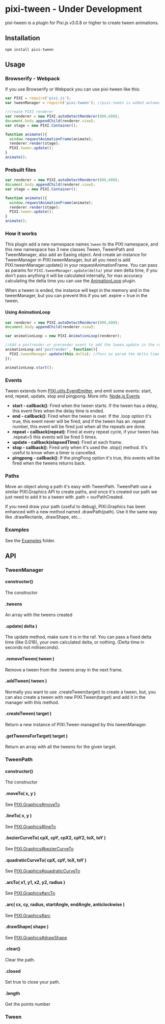 pixi-tween - Under Development
======================

pixi-tween is a plugin for Pixi.js v3.0.8 or higher to create tween animations.

## Installation
```
npm install pixi-tween
```

## Usage
### Browserify - Webpack
If you use Browserify or Webpack you can use pixi-tween like this:

```js
var PIXI = require('pixi.js');
var tweenManager = require('pixi-tween'); //pixi-tween is added automatically to the PIXI namespace

//create PIXI renderer
var renderer = new PIXI.autoDetectRenderer(800,600);
document.body.appendChild(renderer.view);
var stage = new PIXI.Container();

function animate(){
  window.requestAnimationFrame(animate);
  renderer.render(stage);
  PIXI.tween.update();
}
animate();
```

### Prebuilt files

```js
var renderer = new PIXI.autoDetectRenderer(800,600);
document.body.appendChild(renderer.view);
var stage = new PIXI.Container();

function animate(){
  window.requestAnimationFrame(animate);
  renderer.render(stage);
  PIXI.tween.update();
}
animate();
```

### How it works
This plugin add a new namespace names `tween` to the PIXI namespace, and this new namespace has 3 new classes Tween, TweenPath and TweenManager, also add an Easing object. And create an instance for TweenManager in PIXI.tweenManager, but all you need is add PIXI.tweenManager.update() in your requestAnimationFrame. You can pass as params for `PIXI.tweenManager.update(delta)` your own delta time, if you don't pass anything it will be calculated internally, for max accuracy calculating the delta time you can use the [AnimationLoop](https://github.com/Nazariglez/pixi-animationloop/) plugin.

When a tween is ended, the instance will kept in the memory and in the tweenManager, but you can prevent this if you set .expire = true in the tween.

#### Using AnimationLoop
```js
var renderer = new PIXI.autoDetectRenderer(800,600);
document.body.appendChild(renderer.view);

var animationLoop = new PIXI.AnimationLoop(renderer);

//Add a postrender or prerender event to add the tween.update in the raf.
animationLoop.on('postrender', function(){
  PIXI.tweenManager.update(this.delta); //Pass as param the delta time to PIXI.tweenManager.update
});

animationLoop.start();
```

### Events
Tween extends from [PIXI.utils.EventEmitter](https://github.com/primus/eventemitter3), and emit some events: start, end, repeat, update, stop and pingpong. More info: [Node.js Events](https://nodejs.org/api/events.html#events_emitter_emit_event_arg1_arg2)

- __start - callback()__: Fired when the tween starts. If the tween has a delay, this event fires when the delay time is ended.
- __end - callback()__: Fired when the tween is over. If the .loop option it's true, this event never will be fired, and if the tween has an .repeat number, this event will be fired just when all the repeats are done.
- __repeat - callback(repeat)__: Fired at every repeat cycle, if your tween has .repeat=5 this events will be fired 5 times.
- __update - callback(elapsedTime)__: Fired at each frame.
- __stop - callback()__: Fired only when it's used the .stop() method. It's useful to know when a timer is cancelled.
- __pingpong - callback()__: If the pingPong option it's true, this events will be fired when the tweens returns back.

### Paths
Move an object along a path it's easy with TweenPath. TweenPath use a similar PIXI.Graphics API to create paths, and once it's created our path we just need to add it to a tween with .path = ourPathCreated.

If you need draw your path (useful to debug), PIXI.Graphics has been enhanced with a new method named .drawPath(path). Use it the same way like .drawRectanle, .drawShape, etc...

### Examples
See the [Examples](https://github.com/Nazariglez/pixi-tween/tree/master/examples) folder.

## API
### TweenManager
#### constructor()
The constructor
#### .tweens
An array with the tweens created
#### .update( delta )
The update method, make sure it is in the raf. You can pass a fixed delta time (like 0.016), your own calculated delta, or nothing. (Delta time in seconds not milliseconds).
#### .removeTween( tween )
Remove a tween from the .tweens array in the next frame.
#### .addTween( tween )
Normally you want to use .createTween(target) to create a tween, but, you can also create a tween with new PIXI.Tween(target) and add it in the manager with this method.  
#### .createTween( target )
Return a new instance of PIXI.Tween managed by this tweenManager.
#### .getTweensForTarget( target )
Return an array with all the tweens for the given target.

### TweenPath
#### constructor()
The constructor
#### .moveTo( x, y )
See [PIXI.Graphics#moveTo](https://pixijs.github.io/docs/PIXI.Graphics.html#moveTo)
#### .lineTo( x, y )
See [PIXI.Graphics#lineTo](https://pixijs.github.io/docs/PIXI.Graphics.html#lineTo)
#### .bezierCurveTo( cpX, cpY, cpX2, cpY2, toX, toY )
See [PIXI.Graphics#bezierCurveTo](https://pixijs.github.io/docs/PIXI.Graphics.html#bezierCurveTo)
#### .quadraticCurveTo( cpX, cpY, toX, toY )
See [PIXI.Graphics#quadraticCurveTo](https://pixijs.github.io/docs/PIXI.Graphics.html#quadraticCurveTo)
#### .arcTo( x1, y1, x2, y2, radius )
See [PIXI.Graphics#arcTo](https://pixijs.github.io/docs/PIXI.Graphics.html#arcTo)
#### .arc( cx, cy, radius, startAngle, endAngle, anticlockwise )
See [PIXI.Graphics#arc](https://pixijs.github.io/docs/PIXI.Graphics.html#arc)
#### .drawShape( shape )
See [PIXI.Graphics#drawShape](https://pixijs.github.io/docs/PIXI.Graphics.html#drawShape)
#### .clear()
Clear the path.
#### .closed
Set true to close your path.
#### .length
Get the points number

### Tween
